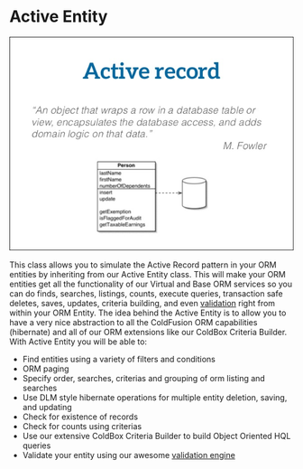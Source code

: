 # Active Entity

![](../../.gitbook/assets/active-record.jpg)

This class allows you to simulate the Active Record pattern in your ORM entities by inheriting from our Active Entity class. This will make your ORM entities get all the functionality of our Virtual and Base ORM services so you can do finds, searches, listings, counts, execute queries, transaction safe deletes, saves, updates, criteria building, and even [validation](validation.md) right from within your ORM Entity. The idea behind the Active Entity is to allow you to have a very nice abstraction to all the ColdFusion ORM capabilities \(hibernate\) and all of our ORM extensions like our ColdBox Criteria Builder. With Active Entity you will be able to:

* Find entities using a variety of filters and conditions
* ORM paging
* Specify order, searches, criterias and grouping of orm listing and searches
* Use DLM style hibernate operations for multiple entity deletion, saving, and updating
* Check for existence of records
* Check for counts using criterias
* Use our extensive ColdBox Criteria Builder to build Object Oriented HQL queries
* Validate your entity using our awesome [validation engine](https://github.com/ColdBox/cbox-validation/wiki)

